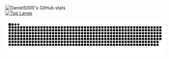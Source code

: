 ![DanielS000's GitHub stats](https://github-readme-stats.vercel.app/api?username=DanielS000&show_icons=true&theme=midnight-purple)</br>
[![Top Langs](https://github-readme-stats.vercel.app/api/top-langs/?username=DanielS000&layout=compact&theme=midnight-purple)](https://github.com/anuraghazra/github-readme-stats)</br>


![snake gif](https://github.com/DanielS000/DanielS000/blob/output/github-contribution-grid-snake.svg)
